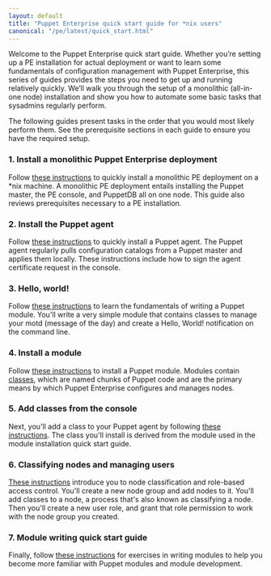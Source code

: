 ```yaml
---
layout: default
title: "Puppet Enterprise quick start guide for *nix users"
canonical: "/pe/latest/quick_start.html"
---
```


Welcome to the Puppet Enterprise quick start guide. Whether you’re setting up a PE installation for actual deployment or want to learn some fundamentals of configuration management with Puppet Enterprise, this series of guides provides the steps you need to get up and running relatively quickly. We’ll walk you through the setup of a monolithic (all-in-one node) installation and show you how to automate some basic tasks that sysadmins regularly perform.

The following guides present tasks in the order that you would most likely perform them. See the prerequisite sections in each guide to ensure you have the required setup.

### 1. Install a monolithic Puppet Enterprise deployment
Follow [these instructions](./quick_start_install_mono.html) to quickly install a monolithic PE deployment on a *nix machine. A monolithic PE deployment entails installing the Puppet master, the PE console, and PuppetDB all on one node. This guide also reviews prerequisites necessary to a PE installation.

### 2. Install the Puppet agent
Follow [these instructions](./quick_start_install_agents_nix.html) to quickly install a Puppet agent. The Puppet agent regularly pulls configuration catalogs from a Puppet master and applies them locally. These instructions include how to sign the agent certificate request in the console.

### 3. Hello, world!
Follow [these instructions](./quick_start_helloworld.html) to learn the fundamentals of writing a Puppet module. You'll write a very simple module that contains classes to manage your motd (message of the day) and create a Hello, World! notification on the command line.

### 4. Install a module
Follow [these instructions](./quick_start_module_install_nix.html) to install a Puppet module. Modules contain [classes]({{puppet}}/lang_classes.html), which are named chunks of Puppet code and are the primary means by which Puppet Enterprise configures and manages nodes.

### 5. Add classes from the console
Next, you'll add a class to your Puppet agent by following [these instructions](./quick_start_adding_class_nix.html). The class you'll install is derived from the module used in the module installation quick start guide.

### 6. Classifying nodes and managing users
[These instructions](./quick_start_nc_rbac.html) introduce you to node classification and role-based access control. You'll create a new node group and add nodes to it. You'll add classes to a node, a process that's also known as classifying a node. Then you'll create a new user role, and grant that role permission to work with the node group you created.

### 7. Module writing quick start guide
Finally, follow [these instructions](./quick_writing_nix.html) for exercises in writing modules to help you become more familiar with Puppet modules and module development.



